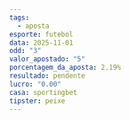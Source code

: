 ```yaml
---
tags:
  - aposta
esporte: futebol
data: 2025-11-01
odd: "3"
valor_apostado: "5"
porcentagem_da_aposta: 2.19%
resultado: pendente
lucro: "0.00"
casa: sportingbet
tipster: peixe
---
```

